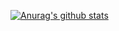 [![Anurag's github stats](https://github-readme-stats.vercel.app/api?username=itsmewulf&count_private=true)](https://github.com/anuraghazra/github-readme-stats)
